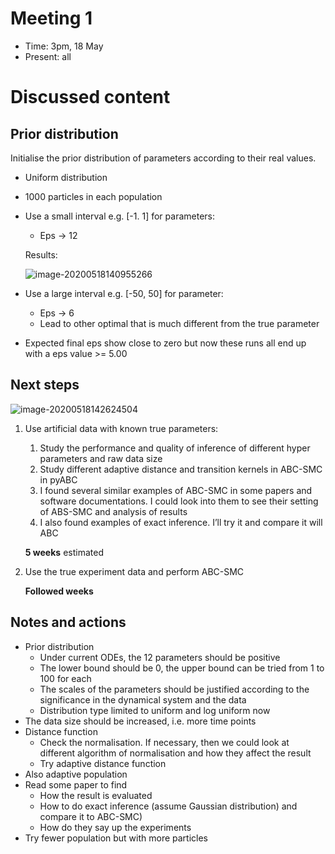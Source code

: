 # Meeting 1

-   Time: 3pm, 18 May
-   Present: all

# Discussed content

## Prior distribution

Initialise the prior distribution of parameters according to their real values.

-   Uniform distribution

-   1000 particles in each population

-   Use a small interval e.g. [-1. 1] for parameters:

    -   Eps -> 12

    Results:

    ![image-20200518140955266](https://i.imgur.com/a1Jzj9P.png)

-   Use a large interval e.g. [-50, 50] for parameter:

    -   Eps -> 6
    -   Lead to other optimal that is much different from the true parameter

-   Expected final eps show close to zero but now these runs all end up with a eps value >= 5.00





## Next steps

![image-20200518142624504](https://i.imgur.com/LAOSEXu.png)

1.  Use artificial data with known true parameters:

    1.  Study the performance and quality of inference of different hyper parameters and raw data size
    2.  Study different adaptive distance and transition kernels in ABC-SMC in pyABC
    3.  I found several similar examples of ABC-SMC in some papers and software documentations. I could look into them to see their setting of ABS-SMC and analysis of results
    4.  I also found examples of exact inference. I’ll try it and compare it will ABC

    **5 weeks** estimated

2.  Use the true experiment data and perform ABC-SMC

    **Followed weeks**

## Notes and actions

-   Prior distribution
    -   Under current ODEs, the 12 parameters should be positive
    -   The lower bound should be 0, the upper bound can be tried from 1 to 100 for each 
    -   The scales of the parameters should be justified according to the significance in the dynamical system and the data
    -   Distribution type limited to uniform and log uniform now
-   The data size should be increased, i.e. more time points
-   Distance function
    -   Check the normalisation. If necessary, then we could look at different algorithm of normalisation and  how they affect the result
    -   Try adaptive distance function
-   Also adaptive  population
-   Read some paper to find
    -   How the result is evaluated
    -   How to do exact inference (assume Gaussian distribution) and compare it to ABC-SMC)
    -   How do they say up the experiments
-   Try fewer population but with more particles 